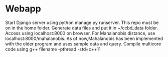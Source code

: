 # Webapp 
Start Django server using python manage.py runserver.
This repo must be on in the home folder.
Generate data files and put it in ~/ccbd_data folder.
Access using localhost:8000 on browser.
For Mahalanobis distance, use localhost:8000/mahalanobis.
As of now,Mahalanobis has been implemented with the older program and uses sample data and query.
Compile multicore code using g++ filename -pthread -std=c++11

